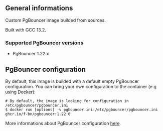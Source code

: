 ## General informations

Custom PgBouncer image builded from sources.

Built with GCC 13.2.

### Supported PgBouncer versions

- PgBouncer 1.22.x

## PgBouncer configuration

By default, this image is builded with a default empty PgBouncer configuration. You can bring your own configuration to the container (e.g using Docker):

```shell
# By default, the image is looking for configuration in /etc/pgbouncer/pgbouncer.ini
$ docker run [options] -v pgbouncer.ini:/etc/pgbouncer/pgbouncer.ini ghcr.io/f-bn/pgbouncer:1.22.0
```

More informations about PgBouncer configuration [here](https://www.pgbouncer.org/config.html).